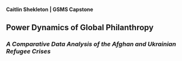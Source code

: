 #### Caitlin Shekleton | GSMS Capstone

## **Power Dynamics of Global Philanthropy**
### *A Comparative Data Analysis of the Afghan and Ukrainian Refugee Crises*


